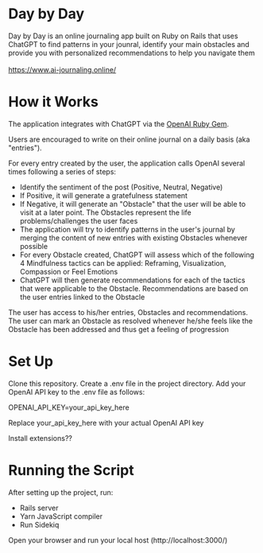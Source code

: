 # Day by Day

Day by Day is an online journaling app built on Ruby on Rails that uses ChatGPT to find patterns in your jounral, 
identify your main obstacles and provide you with personalized recommendations to help you navigate them
<br>
<br>
https://www.ai-journaling.online/


# How it Works

The application integrates with ChatGPT via the <a href="https://github.com/alexrudall/ruby-openai">OpenAI Ruby Gem</a>. 

Users are encouraged to write on their online journal on a daily basis (aka "entries"). 

For every entry created by the user, the application calls OpenAI several times following a series of steps: 
- Identify the sentiment of the post (Positive, Neutral, Negative)
- If Positive, it will generate a gratefulness statement 
- If Negative, it will generate an "Obstacle" that the user will be able to visit at a later point. The Obstacles represent the life problems/challenges the user faces
- The application will try to identify patterns in the user's journal by merging the content of new entries with existing Obstacles whenever possible
- For every Obstacle created, ChatGPT will assess which of the following 4 Mindfulness tactics can be applied: Reframing, Visualization, Compassion or Feel Emotions
- ChatGPT will then generate recommendations for each of the tactics that were applicable to the Obstacle. Recommendations are based on the user entries linked to the Obstacle

The user has access to his/her entries, Obstacles and recommendations. The user can mark an Obstacle as resolved whenever he/she feels like the Obstacle has been addressed and thus get a feeling of progression


# Set Up

Clone this repository. Create a .env file in the project directory. Add your OpenAI API key to the .env file as follows:

OPENAI_API_KEY=your_api_key_here

Replace your_api_key_here with your actual OpenAI API key

Install extensions??

# Running the Script

After setting up the project, run: 
- Rails server
- Yarn JavaScript compiler 
- Run Sidekiq 

Open your browser and run your local host (http://localhost:3000/)
